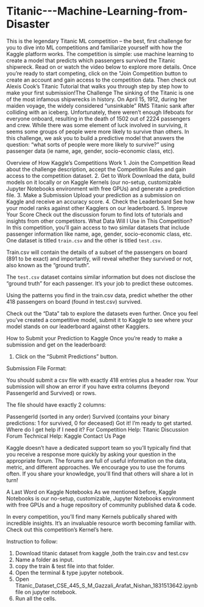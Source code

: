 # Titanic---Machine-Learning-from-Disaster
This is the legendary Titanic ML competition – the best, first challenge for you to dive into ML competitions and familiarize yourself with how the Kaggle platform works.  The competition is simple: use machine learning to create a model that predicts which passengers survived the Titanic shipwreck.  Read on or watch the video below to explore more details. Once you’re ready to start competing, click on the "Join Competition button to create an account and gain access to the competition data. Then check out Alexis Cook’s Titanic Tutorial that walks you through step by step how to make your first submission!The Challenge The sinking of the Titanic is one of the most infamous shipwrecks in history.  On April 15, 1912, during her maiden voyage, the widely considered “unsinkable” RMS Titanic sank after colliding with an iceberg. Unfortunately, there weren’t enough lifeboats for everyone onboard, resulting in the death of 1502 out of 2224 passengers and crew.  While there was some element of luck involved in surviving, it seems some groups of people were more likely to survive than others.  In this challenge, we ask you to build a predictive model that answers the question: “what sorts of people were more likely to survive?” using passenger data (ie name, age, gender, socio-economic class, etc).

Overview of How Kaggle’s Competitions Work 1. Join the Competition  Read about the challenge description, accept the Competition Rules and gain access to the competition dataset.  2. Get to Work  Download the data, build models on it locally or on Kaggle Kernels (our no-setup, customizable Jupyter Notebooks environment with free GPUs) and generate a prediction file.  3. Make a Submission  Upload your prediction as a submission on Kaggle and receive an accuracy score.  4. Check the Leaderboard  See how your model ranks against other Kagglers on our leaderboard.  5. Improve Your Score  Check out the discussion forum to find lots of tutorials and insights from other competitors.
What Data Will I Use in This Competition?
In this competition, you’ll gain access to two similar datasets that include passenger information like name, age, gender, socio-economic class, etc. One dataset is titled `train.csv` and the other is titled `test.csv`.

Train.csv will contain the details of a subset of the passengers on board (891 to be exact) and importantly, will reveal whether they survived or not, also known as the “ground truth”.

The `test.csv` dataset contains similar information but does not disclose the “ground truth” for each passenger. It’s your job to predict these outcomes.

Using the patterns you find in the train.csv data, predict whether the other 418 passengers on board (found in test.csv) survived.

Check out the “Data” tab to explore the datasets even further. Once you feel you’ve created a competitive model, submit it to Kaggle to see where your model stands on our leaderboard against other Kagglers.

How to Submit your Prediction to Kaggle
Once you’re ready to make a submission and get on the leaderboard:

1. Click on the “Submit Predictions” button.

Submission File Format:

You should submit a csv file with exactly 418 entries plus a header row. Your submission will show an error if you have extra columns (beyond PassengerId and Survived) or rows.

The file should have exactly 2 columns:

PassengerId (sorted in any order)
Survived (contains your binary predictions: 1 for survived, 0 for deceased)
Got it! I’m ready to get started. Where do I get help if I need it?
For Competition Help: Titanic Discussion Forum
Technical Help: Kaggle Contact Us Page

Kaggle doesn’t have a dedicated support team so you’ll typically find that you receive a response more quickly by asking your question in the appropriate forum. The forums are full of useful information on the data, metric, and different approaches. We encourage you to use the forums often. If you share your knowledge, you'll find that others will share a lot in turn!

A Last Word on Kaggle Notebooks
As we mentioned before, Kaggle Notebooks is our no-setup, customizable, Jupyter Notebooks environment with free GPUs and a huge repository of community published data & code.

In every competition, you’ll find many Kernels publically shared with incredible insights. It’s an invaluable resource worth becoming familiar with. Check out this competition’s Kernel’s here.

Instruction to follow:
1. Download titanic dataset from kaggle ,both the train.csv and test.csv
2. Name a folder as input.
3. copy the train & test file into that folder.
4. Open the terminal & type jupyter notebook.
5. Open Titanic_Dataset_CSE_445_S_M_Gazzali_Arafat_Nishan_1831513642.ipynb file on jupyter notebook.
6. Run all the cells.
